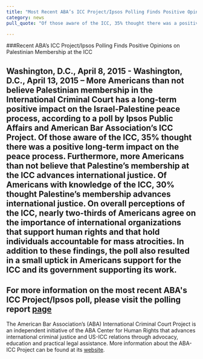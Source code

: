 ```yaml
---
title: "Most Recent ABA’s ICC Project/Ipsos Polling Finds Positive Opinions on Palestinian Membership at the ICC"
category: news
pull_quote: "Of those aware of the ICC, 35% thought there was a positive long-term impact on the peace process. Furthermore, more Americans than not believe that Palestine’s membership at the ICC advances international justice.""

---
```


###Recent ABA’s ICC Project/Ipsos Polling Finds Positive Opinions on Palestinian Membership at the ICC

Washington, D.C., April 8, 2015 - Washington, D.C., April 13, 2015 – More Americans than not believe Palestinian membership in the International Criminal Court has a long-term positive impact on the Israel-Palestine peace process, according to a poll by Ipsos Public Affairs and American Bar Association’s ICC Project.  Of those aware of the ICC, 35% thought there was a positive long-term impact on the peace process. Furthermore, more Americans than not believe that Palestine’s membership at the ICC advances international justice. Of Americans with knowledge of the ICC, 30% thought Palestine’s membership advances international justice. On overall perceptions of the ICC, nearly two-thirds of Americans agree on the importance of international organizations that support human rights and that hold individuals accountable for mass atrocities. In addition to these findings, the poll also resulted in a small uptick in Americans support for the ICC and its government supporting its work. 
---
For more information on the most recent ABA's ICC Project/Ipsos poll, please visit the polling report [page](http://bit.ly/1yk3r93)
---
The American Bar Association’s (ABA) International Criminal Court Project is an independent initiative of the ABA Center for Human Rights that advances international criminal justice and US-ICC relations through advocacy, education and practical legal assistance. More information about the ABA-ICC Project can be found at its [website](www.aba-icc.org). 
